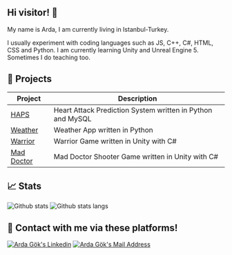 ## Hi visitor! 👋
My name is Arda, I am currently living in Istanbul-Turkey.

I usually experiment with coding languages such as JS, C++, C#, HTML, CSS and Python. I am currently learning Unity and Unreal Engine 5. Sometimes I do teaching too.

## :tada: Projects

| Project                                                     | Description                                                  |
|-------------------------------------------------------------|--------------------------------------------------------------|
|[HAPS](https://github.com/SailorCodes/Heart-Attack-Prediction-System)                   | Heart Attack Prediction System written in Python and MySQL |
|[Weather](https://github.com/SailorCodes/WeatherApp)                         |Weather App written in Python |  
|[Warrior](https://github.com/SailorCodes/WarriorGame)                 | Warrior Game written in Unity with C# |
|[Mad Doctor](https://github.com/SailorCodes/Mad-Doctor-Shooter)   | Mad Doctor Shooter Game written in Unity with C# |

## :chart_with_upwards_trend: Stats
![Github stats](https://github-readme-stats.vercel.app/api?username=SailorCodes&show_icons=true&theme=tokyonight&cache_seconds=43200)
![Github stats langs](https://github-readme-stats.vercel.app/api/top-langs?username=SailorCodes&layout=compact&show_icons=true&theme=tokyonight&cache_seconds=43200)


## :e-mail: Contact with me via these platforms!

<a href="https://www.linkedin.com/in/arda-gok/" target="_blank" rel="nofollow"><img alt="Arda Gök's Linkedin" src="https://img.shields.io/badge/LinkedIn-0077B5?style=for-the-badge&logo=linkedin&logoColor=white" /></a>
<a href="mailto:ardag3781@gmail.com" target="_blank" rel="nofollow"><img alt="Arda Gök's Mail Address" src="https://img.shields.io/badge/Gmail-D14836?style=for-the-badge&logo=gmail&logoColor=white" /></a>
<!--
**SailorCodes/SailorCodes** is a ✨ _special_ ✨ repository because its `README.md` (this file) appears on your GitHub profile.

Here are some ideas to get you started:

- 🔭 I’m currently working on ...
- 🌱 I’m currently learning ...
- 👯 I’m looking to collaborate on ...
- 🤔 I’m looking for help with ...
- 💬 Ask me about ...
- 📫 How to reach me: ...
- 😄 Pronouns: ...
- ⚡ Fun fact: ...
-->

